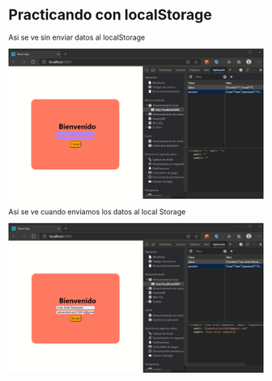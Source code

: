 <h1>Practicando con localStorage</h1>

<p>Asi se ve sin enviar datos al localStorage</p>

![imagen 1](src/img/img1.png)

<p>Asi se ve cuando enviamos los datos al local Storage</p>

![imagen 2](src/img/img2.png)
